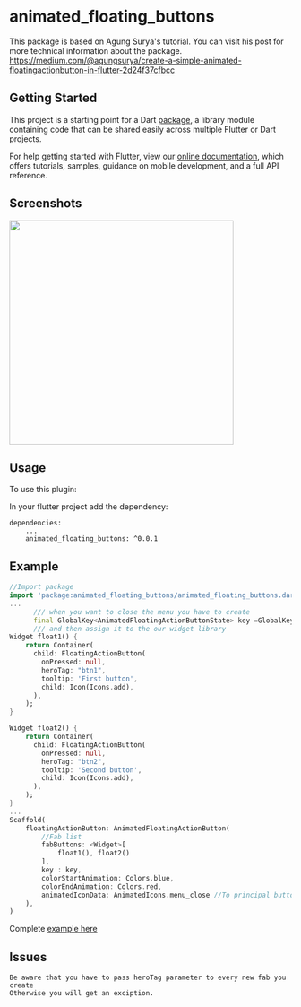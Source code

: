# animated_floating_buttons

This package is based on Agung Surya's tutorial. You can visit his post for more technical information about the package.
[https:&#x2F;&#x2F;medium.com&#x2F;@agungsurya&#x2F;create-a-simple-animated-floatingactionbutton-in-flutter-2d24f37cfbcc](https://medium.com/@agungsurya/create-a-simple-animated-floatingactionbutton-in-flutter-2d24f37cfbcc)

## Getting Started

This project is a starting point for a Dart
[package](https://flutter.io/developing-packages/),
a library module containing code that can be shared easily across
multiple Flutter or Dart projects.

For help getting started with Flutter, view our 
[online documentation](https://flutter.io/docs), which offers tutorials, 
samples, guidance on mobile development, and a full API reference.

## Screenshots

<img src="screen.gif" height="400em" />

## Usage

To use this plugin:

In your flutter project add the dependency:

```yalm
dependencies:
    ...
    animated_floating_buttons: ^0.0.1
```

## Example

```dart
//Import package
import 'package:animated_floating_buttons/animated_floating_buttons.dart';
...
      /// when you want to close the menu you have to create 
      final GlobalKey<AnimatedFloatingActionButtonState> key =GlobalKey<AnimatedFloatingActionButtonState>();
      /// and then assign it to the our widget library
Widget float1() {
    return Container(
      child: FloatingActionButton(
        onPressed: null,
        heroTag: "btn1",
        tooltip: 'First button',
        child: Icon(Icons.add),
      ),
    );
}

Widget float2() {
    return Container(
      child: FloatingActionButton(
        onPressed: null,
        heroTag: "btn2",
        tooltip: 'Second button',
        child: Icon(Icons.add),
      ),
    );
}
...
Scaffold(
    floatingActionButton: AnimatedFloatingActionButton(
        //Fab list
        fabButtons: <Widget>[
            float1(), float2()
        ],
        key : key,
        colorStartAnimation: Colors.blue,
        colorEndAnimation: Colors.red,
        animatedIconData: AnimatedIcons.menu_close //To principal button
    ),
)
```
Complete [example here](https://github.com/nabil-hfz/animated-floatbuttons/tree/master/example)

## Issues

    Be aware that you have to pass heroTag parameter to every new fab you create 
    Otherwise you will get an exciption.


